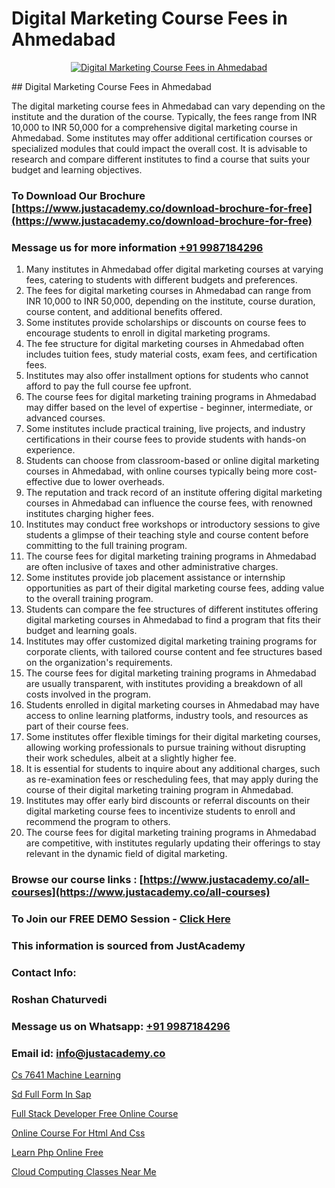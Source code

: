 # Digital Marketing Course Fees in Ahmedabad

<p align="center">
  <a href="https://justacademy.co/course-detail/digital-marketing">
    <img src="https://justacademy.co/storage2/course_image/1676636720_course_image.webp" alt="Digital Marketing Course Fees in Ahmedabad">
  </a>
</p>
## Digital Marketing Course Fees in Ahmedabad

The digital marketing course fees in Ahmedabad can vary depending on the institute and the duration of the course. Typically, the fees range from INR 10,000 to INR 50,000 for a comprehensive digital marketing course in Ahmedabad. Some institutes may offer additional certification courses or specialized modules that could impact the overall cost. It is advisable to research and compare different institutes to find a course that suits your budget and learning objectives.
### To Download Our Brochure [https://www.justacademy.co/download-brochure-for-free](https://www.justacademy.co/download-brochure-for-free)
### Message us for more information [+91 9987184296](https://api.whatsapp.com/send?phone=919987184296)
1) Many institutes in Ahmedabad offer digital marketing courses at varying fees, catering to students with different budgets and preferences.
2) The fees for digital marketing courses in Ahmedabad can range from INR 10,000 to INR 50,000, depending on the institute, course duration, course content, and additional benefits offered.
3) Some institutes provide scholarships or discounts on course fees to encourage students to enroll in digital marketing programs.
4) The fee structure for digital marketing courses in Ahmedabad often includes tuition fees, study material costs, exam fees, and certification fees.
5) Institutes may also offer installment options for students who cannot afford to pay the full course fee upfront.
6) The course fees for digital marketing training programs in Ahmedabad may differ based on the level of expertise - beginner, intermediate, or advanced courses.
7) Some institutes include practical training, live projects, and industry certifications in their course fees to provide students with hands-on experience.
8) Students can choose from classroom-based or online digital marketing courses in Ahmedabad, with online courses typically being more cost-effective due to lower overheads.
9) The reputation and track record of an institute offering digital marketing courses in Ahmedabad can influence the course fees, with renowned institutes charging higher fees.
10) Institutes may conduct free workshops or introductory sessions to give students a glimpse of their teaching style and course content before committing to the full training program.
11) The course fees for digital marketing training programs in Ahmedabad are often inclusive of taxes and other administrative charges.
12) Some institutes provide job placement assistance or internship opportunities as part of their digital marketing course fees, adding value to the overall training program.
13) Students can compare the fee structures of different institutes offering digital marketing courses in Ahmedabad to find a program that fits their budget and learning goals.
14) Institutes may offer customized digital marketing training programs for corporate clients, with tailored course content and fee structures based on the organization's requirements.
15) The course fees for digital marketing training programs in Ahmedabad are usually transparent, with institutes providing a breakdown of all costs involved in the program.
16) Students enrolled in digital marketing courses in Ahmedabad may have access to online learning platforms, industry tools, and resources as part of their course fees.
17) Some institutes offer flexible timings for their digital marketing courses, allowing working professionals to pursue training without disrupting their work schedules, albeit at a slightly higher fee.
18) It is essential for students to inquire about any additional charges, such as re-examination fees or rescheduling fees, that may apply during the course of their digital marketing training program in Ahmedabad.
19) Institutes may offer early bird discounts or referral discounts on their digital marketing course fees to incentivize students to enroll and recommend the program to others.
20) The course fees for digital marketing training programs in Ahmedabad are competitive, with institutes regularly updating their offerings to stay relevant in the dynamic field of digital marketing.

### Browse our course links : [https://www.justacademy.co/all-courses](https://www.justacademy.co/all-courses) 
### To Join our FREE DEMO Session - [Click Here](https://www.justacademy.co/register-for-course-demo)


### This information is sourced from JustAcademy
### Contact Info:
### Roshan Chaturvedi
### Message us on Whatsapp: [+91 9987184296](https://api.whatsapp.com/send?phone=919987184296)
### Email id: [info@justacademy.co](mailto:info@justacademy.co)
                
[Cs 7641 Machine Learning](https://www.linkedin.com/pulse/cs-7641-machine-learning-justacademy-san-jose-uljif?trackingId=8gJyeFr6ANCPW6HD8GPStQ%3D%3D&lipi=urn%3Ali%3Apage%3Ad_flagship3_company_admin%3BfKLFXm%2FbTECg8F%2B%2F6%2BCWqA%3D%3D)

[Sd Full Form In Sap](https://www.linkedin.com/pulse/sd-full-form-sap-justacademy-bradford-oclve?trackingId=F4HfMHQPBC9Rji%2Bw%2BEmQsg%3D%3D&lipi=urn%3Ali%3Apage%3Ad_flagship3_company_admin%3Bm8c8pzxIRVqjkbINsou16g%3D%3D)

[Full Stack Developer Free Online Course](https://medium.com/@namusn/full-stack-developer-free-online-course-58d40a4caaa0)

[Online Course For Html And Css](https://medium.com/@mahi3106/online-course-for-html-and-css-29433ee13fbf)

[Learn Php Online Free](https://justacademyin.github.io/justacademy/learn-php-online-free)

[Cloud Computing Classes Near Me](https://justacademyin.github.io/justacademy/cloud-computing-classes-near-me)

